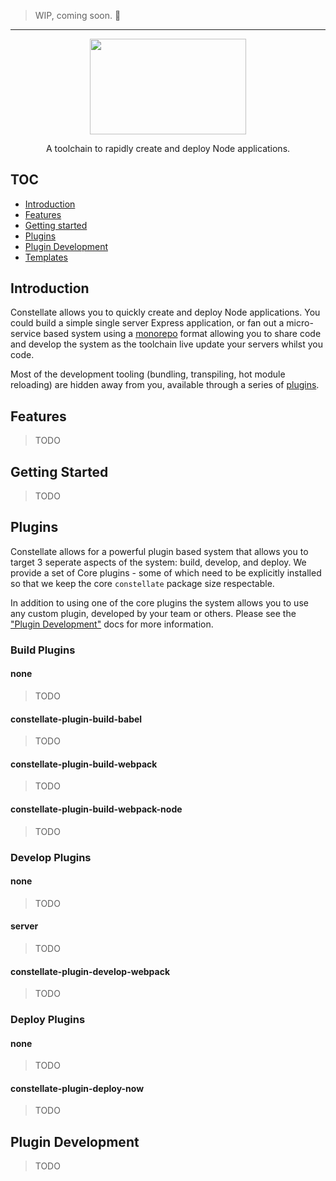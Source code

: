 > WIP, coming soon. 👀

---

<p align="center">
  <img src="https://cdn.rawgit.com/constellators/constellate/8e303aad/assets/logo-full.png" width="250" height="152.84" />
</p>

<p align="center">
A toolchain to rapidly create and deploy Node applications.
</p>

## TOC

 - [Introduction](#introduction)
 - [Features](#features)
 - [Getting started](#getting-started)
 - [Plugins](#plugins)
 - [Plugin Development](#plugin-development)
 - [Templates](#templates)

## Introduction

Constellate allows you to quickly create and deploy Node applications. You could build a simple single server Express application, or fan out a micro-service based system using a [monorepo](https://medium.com/@bebraw/the-case-for-monorepos-907c1361708a) format allowing you to share code and develop the system as the toolchain live update your servers whilst you code.

Most of the development tooling (bundling, transpiling, hot module reloading) are hidden away from you, available through a series of [plugins](#plugins).

## Features

> TODO

## Getting Started

> TODO

## Plugins

Constellate allows for a powerful plugin based system that allows you to target 3 seperate aspects of the system: build, develop, and deploy.  We provide a set of Core plugins - some of which need to be explicitly installed so that we keep the core `constellate` package size respectable.

In addition to using one of the core plugins the system allows you to use any custom plugin, developed by your team or others.  Please see the ["Plugin Development"](#plugin-development) docs for more information.

### Build Plugins

#### none

> TODO

#### constellate-plugin-build-babel

> TODO

#### constellate-plugin-build-webpack

> TODO

#### constellate-plugin-build-webpack-node

> TODO

### Develop Plugins

#### none

> TODO

#### server

> TODO

#### constellate-plugin-develop-webpack

> TODO

### Deploy Plugins

#### none

> TODO

#### constellate-plugin-deploy-now

> TODO


## Plugin Development

> TODO

